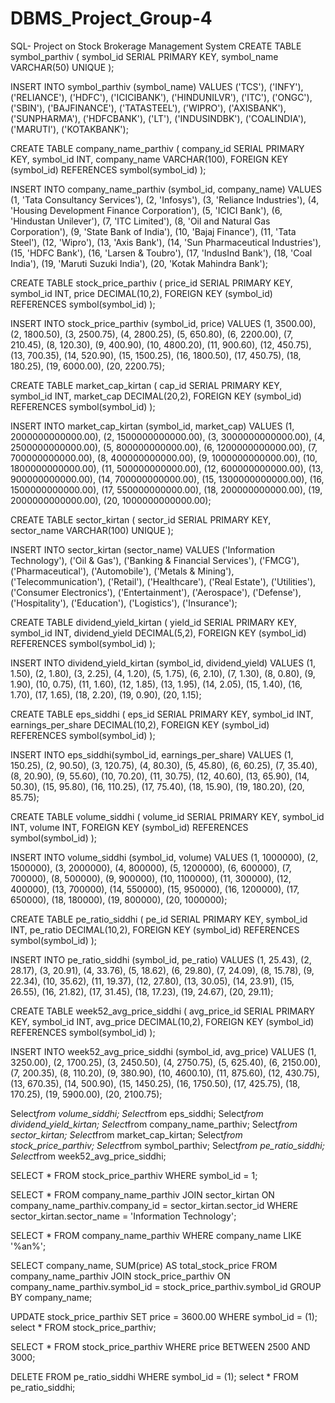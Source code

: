 # DBMS_Project_Group-4
SQL- Project on Stock Brokerage Management System
CREATE TABLE symbol_parthiv (
    symbol_id SERIAL PRIMARY KEY,
    symbol_name VARCHAR(50) UNIQUE
);


INSERT INTO symbol_parthiv (symbol_name) VALUES 
('TCS'),
('INFY'),
('RELIANCE'),
('HDFC'),
('ICICIBANK'),
('HINDUNILVR'),
('ITC'),
('ONGC'),
('SBIN'),
('BAJFINANCE'),
('TATASTEEL'),
('WIPRO'),
('AXISBANK'),
('SUNPHARMA'),
('HDFCBANK'),
('LT'),
('INDUSINDBK'),
('COALINDIA'),
('MARUTI'),
('KOTAKBANK');


CREATE TABLE company_name_parthiv (
    company_id SERIAL PRIMARY KEY,
    symbol_id INT,
    company_name VARCHAR(100),
    FOREIGN KEY (symbol_id) REFERENCES symbol(symbol_id)
);


INSERT INTO company_name_parthiv (symbol_id, company_name) VALUES 
(1, 'Tata Consultancy Services'),
(2, 'Infosys'),
(3, 'Reliance Industries'),
(4, 'Housing Development Finance Corporation'),
(5, 'ICICI Bank'),
(6, 'Hindustan Unilever'),
(7, 'ITC Limited'),
(8, 'Oil and Natural Gas Corporation'),
(9, 'State Bank of India'),
(10, 'Bajaj Finance'),
(11, 'Tata Steel'),
(12, 'Wipro'),
(13, 'Axis Bank'),
(14, 'Sun Pharmaceutical Industries'),
(15, 'HDFC Bank'),
(16, 'Larsen & Toubro'),
(17, 'IndusInd Bank'),
(18, 'Coal India'),
(19, 'Maruti Suzuki India'),
(20, 'Kotak Mahindra Bank');


CREATE TABLE stock_price_parthiv (
    price_id SERIAL PRIMARY KEY,
    symbol_id INT,
    price DECIMAL(10,2),
    FOREIGN KEY (symbol_id) REFERENCES symbol(symbol_id)
);


INSERT INTO stock_price_parthiv (symbol_id, price) VALUES 
(1, 3500.00),
(2, 1800.50),
(3, 2500.75),
(4, 2800.25),
(5, 650.80),
(6, 2200.00),
(7, 210.45),
(8, 120.30),
(9, 400.90),
(10, 4800.20),
(11, 900.60),
(12, 450.75),
(13, 700.35),
(14, 520.90),
(15, 1500.25),
(16, 1800.50),
(17, 450.75),
(18, 180.25),
(19, 6000.00),
(20, 2200.75);


CREATE TABLE market_cap_kirtan (
    cap_id SERIAL PRIMARY KEY,
    symbol_id INT,
    market_cap DECIMAL(20,2),
    FOREIGN KEY (symbol_id) REFERENCES symbol(symbol_id)
);


INSERT INTO market_cap_kirtan (symbol_id, market_cap) VALUES 
(1, 2000000000000.00),
(2, 1500000000000.00),
(3, 3000000000000.00),
(4, 2500000000000.00),
(5, 800000000000.00),
(6, 1200000000000.00),
(7, 700000000000.00),
(8, 400000000000.00),
(9, 1000000000000.00),
(10, 1800000000000.00),
(11, 500000000000.00),
(12, 600000000000.00),
(13, 900000000000.00),
(14, 700000000000.00),
(15, 1300000000000.00),
(16, 1500000000000.00),
(17, 550000000000.00),
(18, 200000000000.00),
(19, 2000000000000.00),
(20, 1000000000000.00);



CREATE TABLE sector_kirtan (
    sector_id SERIAL PRIMARY KEY,
    sector_name VARCHAR(100) UNIQUE
);


INSERT INTO sector_kirtan (sector_name) VALUES 
('Information Technology'),
('Oil & Gas'),
('Banking & Financial Services'),
('FMCG'),
('Pharmaceutical'),
('Automobile'),
('Metals & Mining'),
('Telecommunication'),
('Retail'),
('Healthcare'),
('Real Estate'),
('Utilities'),
('Consumer Electronics'),
('Entertainment'),
('Aerospace'),
('Defense'),
('Hospitality'),
('Education'),
('Logistics'),
('Insurance');


CREATE TABLE dividend_yield_kirtan (
    yield_id SERIAL PRIMARY KEY,
    symbol_id INT,
    dividend_yield DECIMAL(5,2),
    FOREIGN KEY (symbol_id) REFERENCES symbol(symbol_id)
);


INSERT INTO dividend_yield_kirtan (symbol_id, dividend_yield) VALUES 
(1, 1.50),
(2, 1.80),
(3, 2.25),
(4, 1.20),
(5, 1.75),
(6, 2.10),
(7, 1.30),
(8, 0.80),
(9, 1.90),
(10, 0.75),
(11, 1.60),
(12, 1.85),
(13, 1.95),
(14, 2.05),
(15, 1.40),
(16, 1.70),
(17, 1.65),
(18, 2.20),
(19, 0.90),
(20, 1.15);


CREATE TABLE eps_siddhi (
    eps_id SERIAL PRIMARY KEY,
    symbol_id INT,
    earnings_per_share DECIMAL(10,2),
    FOREIGN KEY (symbol_id) REFERENCES symbol(symbol_id)
);


INSERT INTO eps_siddhi(symbol_id, earnings_per_share) VALUES 
(1, 150.25),
(2, 90.50),
(3, 120.75),
(4, 80.30),
(5, 45.80),
(6, 60.25),
(7, 35.40),
(8, 20.90),
(9, 55.60),
(10, 70.20),
(11, 30.75),
(12, 40.60),
(13, 65.90),
(14, 50.30),
(15, 95.80),
(16, 110.25),
(17, 75.40),
(18, 15.90),
(19, 180.20),
(20, 85.75);


CREATE TABLE volume_siddhi (
    volume_id SERIAL PRIMARY KEY,
    symbol_id INT,
    volume INT,
    FOREIGN KEY (symbol_id) REFERENCES symbol(symbol_id)
);


INSERT INTO volume_siddhi (symbol_id, volume) VALUES 
(1, 1000000),
(2, 1500000),
(3, 2000000),
(4, 800000),
(5, 1200000),
(6, 600000),
(7, 700000),
(8, 500000),
(9, 900000),
(10, 1100000),
(11, 300000),
(12, 400000),
(13, 700000),
(14, 550000),
(15, 950000),
(16, 1200000),
(17, 650000),
(18, 180000),
(19, 800000),
(20, 1000000);


CREATE TABLE pe_ratio_siddhi (
    pe_id SERIAL PRIMARY KEY,
    symbol_id INT,
    pe_ratio DECIMAL(10,2),
    FOREIGN KEY (symbol_id) REFERENCES symbol(symbol_id)
);


INSERT INTO pe_ratio_siddhi (symbol_id, pe_ratio) VALUES 
(1, 25.43),
(2, 28.17),
(3, 20.91),
(4, 33.76),
(5, 18.62),
(6, 29.80),
(7, 24.09),
(8, 15.78),
(9, 22.34),
(10, 35.62),
(11, 19.37),
(12, 27.80),
(13, 30.05),
(14, 23.91),
(15, 26.55),
(16, 21.82),
(17, 31.45),
(18, 17.23),
(19, 24.67),
(20, 29.11);


CREATE TABLE week52_avg_price_siddhi (
    avg_price_id SERIAL PRIMARY KEY,
    symbol_id INT,
    avg_price DECIMAL(10,2),
    FOREIGN KEY (symbol_id) REFERENCES symbol(symbol_id)
);


INSERT INTO week52_avg_price_siddhi (symbol_id, avg_price) VALUES 
(1, 3250.00),
(2, 1700.25),
(3, 2450.50),
(4, 2750.75),
(5, 625.40),
(6, 2150.00),
(7, 200.35),
(8, 110.20),
(9, 380.90),
(10, 4600.10),
(11, 875.60),
(12, 430.75),
(13, 670.35),
(14, 500.90),
(15, 1450.25),
(16, 1750.50),
(17, 425.75),
(18, 170.25),
(19, 5900.00),
(20, 2100.75);


Select*from volume_siddhi;
Select*from eps_siddhi;
Select*from dividend_yield_kirtan;
Select*from company_name_parthiv;
Select*from sector_kirtan;
Select*from market_cap_kirtan;
Select*from stock_price_parthiv;
Select*from symbol_parthiv;
Select*from pe_ratio_siddhi;
Select*from week52_avg_price_siddhi;


SELECT * FROM stock_price_parthiv WHERE symbol_id = 1;

SELECT * FROM company_name_parthiv
JOIN sector_kirtan ON company_name_parthiv.company_id = sector_kirtan.sector_id
WHERE sector_kirtan.sector_name = 'Information Technology';

SELECT * FROM company_name_parthiv WHERE company_name LIKE '%an%';

SELECT company_name, SUM(price) AS total_stock_price
FROM company_name_parthiv
JOIN stock_price_parthiv ON company_name_parthiv.symbol_id = stock_price_parthiv.symbol_id
GROUP BY company_name;

UPDATE stock_price_parthiv
SET price = 3600.00
WHERE symbol_id = (1);
select * FROM stock_price_parthiv;


SELECT * FROM stock_price_parthiv
WHERE price BETWEEN 2500 AND 3000;


DELETE FROM pe_ratio_siddhi
WHERE symbol_id = (1);
select * FROM pe_ratio_siddhi;

